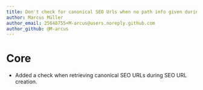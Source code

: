 ```yaml
---
title: Don't check for canonical SEO Urls when no path info given during SEO URL creation
author: Marcus Müller
author_email: 25648755+M-arcus@users.noreply.github.com
author_github: @M-arcus
---
```

# Core
* Added a check when retrieving canonical SEO URLs during SEO URL creation.
